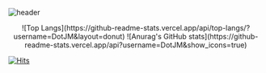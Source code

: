 ![header](https://capsule-render.vercel.app/api?type=waving&height=300&color=gradient&text=DotJM&section=header&reversal=false&textBg=false&animation=fadeIn&descAlign=60)

<p align="center">
  ![Top Langs](https://github-readme-stats.vercel.app/api/top-langs/?username=DotJM&layout=donut) 
  ![Anurag's GitHub stats](https://github-readme-stats.vercel.app/api?username=DotJM&show_icons=true)
</p>

<!--
**DotJM/DotJM** is a ✨ _special_ ✨ repository because its `README.md` (this file) appears on your GitHub profile.

Here are some ideas to get you started:

- 🔭 I’m currently working on ...
- 🌱 I’m currently learning ...
- 👯 I’m looking to collaborate on ...
- 🤔 I’m looking for help with ...
- 💬 Ask me about ...
- 📫 How to reach me: ...
- 😄 Pronouns: ...
- ⚡ Fun fact: ...
-->
[![Hits](https://hits.seeyoufarm.com/api/count/incr/badge.svg?url=https%3A%2F%2Fgithub.com%2FDotJM&count_bg=%23D78AEF&title_bg=%23555555&icon=&icon_color=%23E7E7E7&title=hits&edge_flat=false)](https://hits.seeyoufarm.com)
